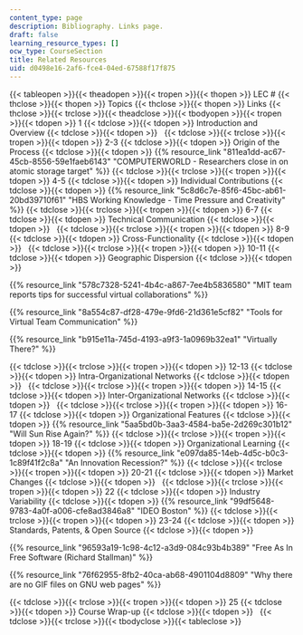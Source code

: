 ```yaml
---
content_type: page
description: Bibliography. Links page.
draft: false
learning_resource_types: []
ocw_type: CourseSection
title: Related Resources
uid: d0498e16-2af6-fce4-04ed-67588f17f875
---
```

{{< tableopen >}}{{< theadopen >}}{{< tropen >}}{{< thopen >}}
LEC #
{{< thclose >}}{{< thopen >}}
Topics
{{< thclose >}}{{< thopen >}}
Links
{{< thclose >}}{{< trclose >}}{{< theadclose >}}{{< tbodyopen >}}{{< tropen >}}{{< tdopen >}}
1
{{< tdclose >}}{{< tdopen >}}
Introduction and Overview
{{< tdclose >}}{{< tdopen >}}
 
{{< tdclose >}}{{< trclose >}}{{< tropen >}}{{< tdopen >}}
2-3
{{< tdclose >}}{{< tdopen >}}
Origin of the Process
{{< tdclose >}}{{< tdopen >}}
{{% resource_link "811ea1dd-ac67-45cb-8556-59e1faeb6143" "COMPUTERWORLD - Researchers close in on atomic storage target" %}}
{{< tdclose >}}{{< trclose >}}{{< tropen >}}{{< tdopen >}}
4-5
{{< tdclose >}}{{< tdopen >}}
Individual Contributions
{{< tdclose >}}{{< tdopen >}}
{{% resource_link "5c8d6c7e-85f6-45bc-ab61-20bd39710f61" "HBS Working Knowledge - Time Pressure and Creativity" %}}
{{< tdclose >}}{{< trclose >}}{{< tropen >}}{{< tdopen >}}
6-7
{{< tdclose >}}{{< tdopen >}}
Technical Communication
{{< tdclose >}}{{< tdopen >}}
 
{{< tdclose >}}{{< trclose >}}{{< tropen >}}{{< tdopen >}}
8-9
{{< tdclose >}}{{< tdopen >}}
Cross-Functionality
{{< tdclose >}}{{< tdopen >}}
 
{{< tdclose >}}{{< trclose >}}{{< tropen >}}{{< tdopen >}}
10-11
{{< tdclose >}}{{< tdopen >}}
Geographic Dispersion
{{< tdclose >}}{{< tdopen >}}

{{% resource_link "578c7328-5241-4b4c-a867-7ee4b5836580" "MIT team reports tips for successful virtual collaborations" %}}

{{% resource_link "8a554c87-df28-479e-9fd6-21d361e5cf82" "Tools for Virtual Team Communication" %}}

{{% resource_link "b915e11a-745d-4193-a9f3-1a0969b32ea1" "Virtually There?" %}}

{{< tdclose >}}{{< trclose >}}{{< tropen >}}{{< tdopen >}}
12-13
{{< tdclose >}}{{< tdopen >}}
Intra-Organizational Networks
{{< tdclose >}}{{< tdopen >}}
 
{{< tdclose >}}{{< trclose >}}{{< tropen >}}{{< tdopen >}}
14-15
{{< tdclose >}}{{< tdopen >}}
Inter-Organizational Networks
{{< tdclose >}}{{< tdopen >}}
 
{{< tdclose >}}{{< trclose >}}{{< tropen >}}{{< tdopen >}}
16-17
{{< tdclose >}}{{< tdopen >}}
Organizational Features
{{< tdclose >}}{{< tdopen >}}
{{% resource_link "5aa5bd0b-3aa3-4584-ba5e-2d269c301b12" "Will Sun Rise Again?" %}}
{{< tdclose >}}{{< trclose >}}{{< tropen >}}{{< tdopen >}}
18-19
{{< tdclose >}}{{< tdopen >}}
Organizational Learning
{{< tdclose >}}{{< tdopen >}}
{{% resource_link "e097da85-14eb-4d5c-b0c3-1c89f41f2c8a" "An Innovation Recession?" %}}
{{< tdclose >}}{{< trclose >}}{{< tropen >}}{{< tdopen >}}
20-21
{{< tdclose >}}{{< tdopen >}}
Market Changes
{{< tdclose >}}{{< tdopen >}}
 
{{< tdclose >}}{{< trclose >}}{{< tropen >}}{{< tdopen >}}
22
{{< tdclose >}}{{< tdopen >}}
Industry Variability
{{< tdclose >}}{{< tdopen >}}
{{% resource_link "99df5648-9783-4a0f-a006-cfe8ad3846a8" "IDEO Boston" %}}
{{< tdclose >}}{{< trclose >}}{{< tropen >}}{{< tdopen >}}
23-24
{{< tdclose >}}{{< tdopen >}}
Standards, Patents, & Open Source
{{< tdclose >}}{{< tdopen >}}

{{% resource_link "96593a19-1c98-4c12-a3d9-084c93b4b389" "Free As In Free Software (Richard Stallman)" %}}

{{% resource_link "76f62955-8fb2-40ca-ab68-4901104d8809" "Why there are no GIF files on GNU web pages" %}}

{{< tdclose >}}{{< trclose >}}{{< tropen >}}{{< tdopen >}}
25
{{< tdclose >}}{{< tdopen >}}
Course Wrap-up
{{< tdclose >}}{{< tdopen >}}
 
{{< tdclose >}}{{< trclose >}}{{< tbodyclose >}}{{< tableclose >}}